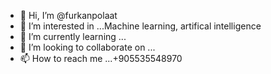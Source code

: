 - 👋 Hi, I’m @furkanpolaat
- 👀 I’m interested in ...Machine learning, artifical intelligence
- 🌱 I’m currently learning ...
- 💞️ I’m looking to collaborate on ...
- 📫 How to reach me ...+905535548970

<!---
furkanpolaat/furkanpolaat is a ✨ special ✨ repository because its `README.md` (this file) appears on your GitHub profile.
You can click the Preview link to take a look at your changes.
--->

